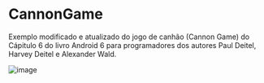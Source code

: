 # CannonGame
Exemplo modificado e atualizado do jogo de canhão (Cannon Game) do Cápitulo 6 do livro Android 6 para programadores dos autores Paul Deitel, Harvey Deitel e Alexander Wald.

![image](https://github.com/leopellizzoni/CannonGame/assets/33324904/4fcdeab0-6ed3-4c7b-9cd6-8af3bec2c35e)


